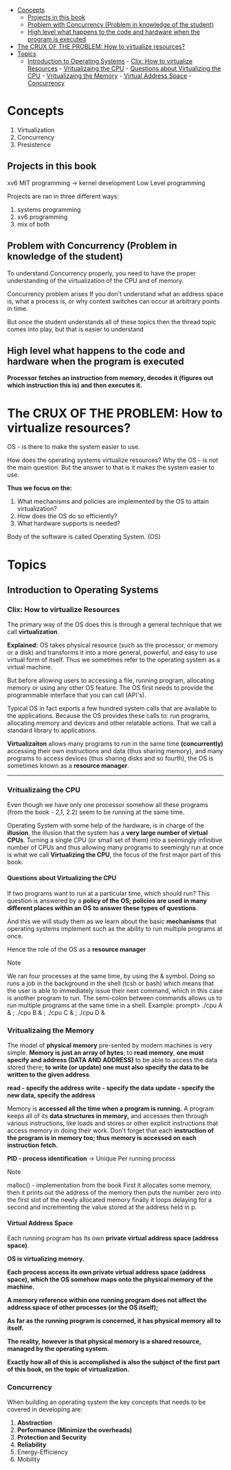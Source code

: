 <!--toc:start-->

- [Concepts](#concepts)
  - [Projects in this book](#projects-in-this-book)
  - [Problem with Concurrency (Problem in knowledge of the student)](#problem-with-concurrency-problem-in-knowledge-of-the-student)
  - [High level what happens to the code and hardware when the program is executed](#high-level-what-happens-to-the-code-and-hardware-when-the-program-is-executed)
- [The CRUX OF THE PROBLEM: How to virtualize resources?](#the-crux-of-the-problem-how-to-virtualize-resources)
- [Topics](#topics)
  - [Introduction to Operating Systems](#introduction-to-operating-systems) - [Clix: How to virtualize Resources](#clix-how-to-virtualize-resources) - [Vritualizaing the CPU](#vritualizaing-the-cpu) - [Questions about Virtualizing the CPU](#questions-about-virtualizing-the-cpu) - [Vritualizaing the Memory](#vritualizaing-the-memory) - [Virtual Address Space](#virtual-address-space) - [Concurrency](#concurrency)
  <!--toc:end-->

# Concepts

1. Virtualization
2. Concurrency
3. Presistence

## Projects in this book

xv6 MIT programming -> kernel development
Low Level programming

Projects are ran in three different ways:

1. systems programming
2. xv6 programming
3. mix of both

## Problem with Concurrency (Problem in knowledge of the student)

To understand Concurrency properly, you need to have the proper understanding of the virtualization of the CPU and of memory.

Concurrency problem arises If you don't understand what an address space is, what a process is, or why context switches can occur at arbitrary points in time.

But once the student understands all of these topics then the thread topic comes into play, but that is easier to understand

## High level what happens to the code and hardware when the program is executed

**Processor fetches an instruction from memory, decodes it (figures out which instruction this is) and then executes it.**

# The CRUX OF THE PROBLEM: How to virtualize resources?

OS - is there to make the system easier to use.

How does the operating systems virtualize resources? Why the OS - is not the main question: But the answer to that is it makes the system easier to use.

**Thus we focus on the:**

1. What mechanisms and policies are implemented by the OS to attain virtualization?
2. How does the OS do so efficiently?
3. What hardware supports is needed?

Body of the software is called Operating System. (OS)

# Topics

## Introduction to Operating Systems

### Clix: How to virtualize Resources

The primary way of the OS does this is through a general technique that we call **virtualization**.

**Explained:** OS takes physical resource (such as the processor, or memory or a disk) and transforms it into a more general, powerful, and easy to use virtual form of itself. Thus we sometimes refer to the operating system as a virtual machine.

But before allowing users to accessing a file, running program, allocating memory or using any other OS feature. The OS first needs to provide the programmable interface that you can call (API's).

Typical OS in fact exports a few hundred system calls that are available to the applications. Because the OS provides these calls to: run programs, allocating memory and devices and other relatable actions. That we call a standard library to applications.

**Virtualizaiton** allows many programs to run in the same time **(concurrently)** accessing their own instructions and data (thus sharing memory), and many programs to access devices (thus sharing disks and so fourth), the OS is sometimes known as a **resource manager**.

---

### Vritualizaing the CPU

Even though we have only one processor somehow all these programs (from the book - 2,1, 2.2) seem to be running at the same time.

Operating System with some help of the hardware, is in charge of the **illusion**, the illusion that the system has a **very large number of virtual CPUs**. Turning a single CPU (or small set of them) into a seemingly infinitive number of CPUs and thus allowing many programs to seemingly run at once is what we call **Virtualizing the CPU**, the focus of the first major part of this book.

#### Questions about Virtualizing the CPU

If two programs want to run at a particular time, which should run? This question is answered by a **policy of the OS; policies are used in many different places within an OS to answer these types of questions**.

And this we will study them as we learn about the basic **mechanisms** that operating systems implement such as the ability to run multiple programs at once.

Hence the role of the OS as a **resource manager**

> [!NOTE]
> We ran four processes at the same time, by using the & symbol. Doing so runs a job in the background in the shell (tcsh or bash) which means that the user is able to immediately issue their next command, which in this case is another program to run. The semi-colon between commands allows us to run multiple programs at the same time in a shell.
> Example:
> prompt> ./cpu A & ; ./cpu B & ; ./cpu C & ; ./cpu D &

### Vritualizaing the Memory

The model of **physical memory** pre-sented by modern machines is very simple. **Memory is just an array of bytes**; to **read memory**, **one must specify and address (DATA AND ADDRESS)** to be able to access the data stored there; **to write (or update) one must also specify the data to be written to the given address**.

**read - specify the address**
**write - specify the data**
**update - specify the new data, specify the address**

Memory is **accessed all the time when a program is running.** A program keeps all of its **data structures in memory,** and accesses then through various instructions, like loads and stores or other explicit instructions that access memory in doing their work.
Don't forget that each **instruction of the program is in memory too; thus memory is accessed on each instruction fetch.**

**PID - process identification** -> Unique Per running process

> [!NOTE]
> malloc() - implementation from the book
> First it allocates some memory,
> then it prints out the address of the memory
> then puts the number zero into the first slot of the newly allocated memory
> finally it loops delaying for a second and incrementing the value stored at the address held in p.

#### Virtual Address Space

Each running program has its own **private virtual address space (address space)**.

**OS is virtualizing memory.**

**Each process access its own private virtual address space (address space), which the OS somehow maps onto the physical memory of the machine.**

**A memory reference within one running program does not affect the address space of other processes (or the OS itself);**

**As far as the running program is concerned, it has physical memory all to itself.**

**The reality, however is that physical memory is a shared resource, managed by the operating system.**

**Exactly how all of this is accomplished is also the subject of the first part of this book, on the topic of virtualization.**

### Concurrency

When building an operating system the key concepts that needs to be covered in developing are:

1. **Abstraction**
2. **Performance (Minimize the overheads)**
3. **Protection and Security**
4. **Reliability**
5. Energy-Efficiency
6. Mobility
